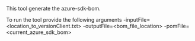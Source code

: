 This tool generate the azure-sdk-bom.

To run the tool provide the following arguments
-inputFile=<location_to_versionClient.txt> -outputFile=<bom_file_location> -pomFile=<current_azure_sdk_bom>